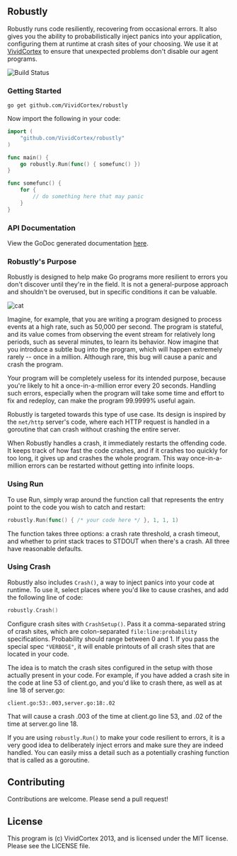 ## Robustly

Robustly runs code resiliently, recovering from occasional errors.
It also gives you the ability to probabilistically inject panics into
your application, configuring them at runtime at crash sites of your
choosing. We use it at [VividCortex](https://vividcortex.com/blog/2013/07/30/writing-resilient-programs-with-go-and-robustly-run/)
to ensure that unexpected problems don't disable our agent programs.

![Build Status](https://circleci.com/gh/VividCortex/robustly.png?circle-token=75e143a154914d6ecf50376b0d93b5401739c52e)

### Getting Started

```
go get github.com/VividCortex/robustly
```

Now import the following in your code:

```go
import (
	"github.com/VividCortex/robustly"
)

func main() {
	go robustly.Run(func() { somefunc() })
}

func somefunc() {
	for {
		// do something here that may panic
	}
}
```

### API Documentation

View the GoDoc generated documentation [here](http://godoc.org/github.com/VividCortex/robustly).

### Robustly's Purpose

Robustly is designed to help make Go programs more resilient to errors
you don't discover until they're in the field. It is not a general-purpose
approach and shouldn't be overused, but in specific conditions it can be valuable.

![cat](http://eventingnation.com/eventingnation.com/images/2012/04/cat-helmet.jpg)

Imagine, for example, that you are writing a program designed to process events
at a high rate, such as 50,000 per second. The program is stateful, and its
value comes from observing the event stream for relatively long periods, such
as several minutes, to learn its behavior. Now imagine that you introduce a
subtle bug into the program, which will happen extremely rarely -- once in a
million. Although rare, this bug will cause a panic and crash the program.

Your program will be completely useless for its intended purpose, because
you're likely to hit a once-in-a-million error every 20 seconds.
Handling such errors, especially when the program will take some time and effort
to fix and redeploy, can make the program 99.9999% useful again.

Robustly is targeted towards this type of use case. Its design is inspired by
the `net/http` server's code, where each HTTP request is handled in a goroutine
that can crash without crashing the entire server.

When Robustly handles a crash, it immediately restarts the offending code. It keeps
track of how fast the code crashes, and if it crashes too quickly for too long, it
gives up and crashes the whole program. This way once-in-a-million errors can be
restarted without getting into infinite loops.

### Using Run

To use Run, simply wrap around the function call that represents
the entry point to the code you wish to catch and restart:

```go
robustly.Run(func() { /* your code here */ }, 1, 1, 1)
```

The function takes three options: a crash rate threshold, a crash timeout, and whether
to print stack traces to STDOUT when there's a crash. All three have reasonable defaults.

### Using Crash

Robustly also includes `Crash()`, a way to inject panics into your code at runtime.
To use it, select places where you'd like to cause crashes, and add the following
line of code:

```go
robustly.Crash()
```

Configure crash sites with `CrashSetup()`. Pass it a comma-separated string of crash
sites, which are colon-separated `file:line:probability` specifications. Probability
should range between 0 and 1. If you pass the special spec `"VERBOSE"`, it will enable
printouts of all crash sites that are located in your code.

The idea is to match the crash sites configured in the setup with those actually
present in your code. For example, if you have added a crash site in the code at
line 53 of client.go, and you'd like to crash there, as well as at line 18 of server.go:

    client.go:53:.003,server.go:18:.02

That will cause a crash .003 of the time at client.go line 53, and .02 of the time
at server.go line 18.

If you are using `robustly.Run()` to make your code resilient to errors, it is a very
good idea to deliberately inject errors and make sure they are indeed handled. You can
easily miss a detail such as a potentially crashing function that is called as a goroutine.

## Contributing

Contributions are welcome. Please send a pull request!

## License

This program is (c) VividCortex 2013, and is licensed under the MIT license. Please see the LICENSE file.
